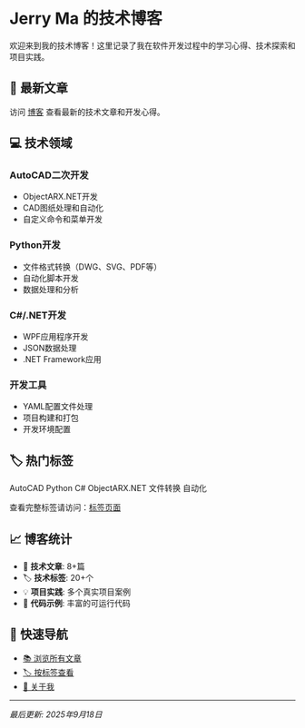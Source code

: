# Jerry Ma 的技术博客

欢迎来到我的技术博客！这里记录了我在软件开发过程中的学习心得、技术探索和项目实践。

## 🚀 最新文章

访问 [博客](blog/index.md) 查看最新的技术文章和开发心得。

## 💻 技术领域

### AutoCAD二次开发
- ObjectARX.NET开发
- CAD图纸处理和自动化
- 自定义命令和菜单开发

### Python开发  
- 文件格式转换（DWG、SVG、PDF等）
- 自动化脚本开发
- 数据处理和分析

### C#/.NET开发
- WPF应用程序开发
- JSON数据处理
- .NET Framework应用

### 开发工具
- YAML配置文件处理
- 项目构建和打包
- 开发环境配置

## 🏷️ 热门标签

<div class="tag-cloud">
  <span class="tag">AutoCAD</span>
  <span class="tag">Python</span>
  <span class="tag">C#</span>
  <span class="tag">ObjectARX.NET</span>
  <span class="tag">文件转换</span>
  <span class="tag">自动化</span>
</div>

查看完整标签请访问：[标签页面](tags.html)

## 📈 博客统计

- 📝 **技术文章**: 8+篇
- 🏷️ **技术标签**: 20+个  
- 💡 **项目实践**: 多个真实项目案例
- 🔧 **代码示例**: 丰富的可运行代码

## 🔗 快速导航

- [📚 浏览所有文章](blog/index.md)
- [🏷️ 按标签查看](tags.md)
- [👤 关于我](about.md)

---

*最后更新: 2025年9月18日*